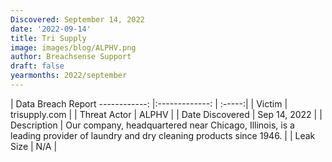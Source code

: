 ```yaml
---
Discovered: September 14, 2022
date: '2022-09-14'
title: Tri Supply
image: images/blog/ALPHV.png
author: Breachsense Support
draft: false
yearmonths: 2022/september
---
```



| Data Breach Report
------------:     |:-------------:    | :-----:|
| Victim      | trisupply.com      | 
| Threat Actor      | ALPHV      | 
| Date Discovered      | Sep 14, 2022      | 
| Description      | Our company, headquartered near Chicago, Illinois, is a leading provider of laundry and dry cleaning products since 1946.      | 
| Leak Size      | N/A      | 

